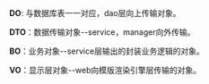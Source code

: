 __DO__: 与数据库表一一对应，dao层向上传输对象。

__DTO__：数据传输对象--service，manager向外传输。

__BO__：业务对象--service层输出的封装业务逻辑的对象。

__VO__：显示层对象--web向模版渲染引擎层传输的对象。